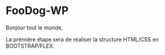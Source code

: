 # FooDog-WP

Bonjour tout le monde,

La première étape sera de réaliser la structure HTML/CSS en BOOTSTRAP/FLEX. 

